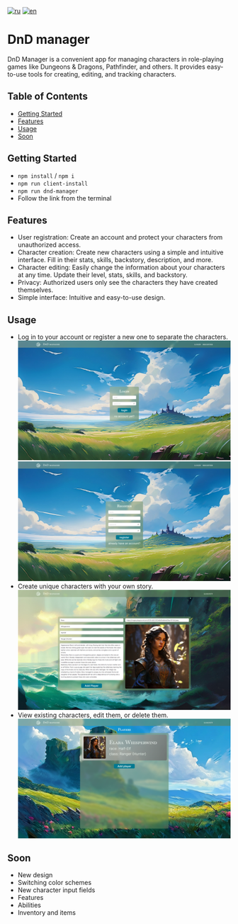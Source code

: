 [![ru](https://img.shields.io/badge/lang-ru-red.svg)](https://github.com/DennyToxin/DnD-manager/blob/main/README.ru.md)
[![en](https://img.shields.io/badge/lang-en-green.svg)](https://github.com/DennyToxin/DnD-manager/blob/main/README.md)

# DnD manager

DnD Manager is a convenient app for managing characters in role-playing games like Dungeons & Dragons, Pathfinder, and others. It provides easy-to-use tools for creating, editing, and tracking characters.

## Table of Contents

* [Getting Started](#getting-started)
* [Features](#features)
* [Usage](#usage)
* [Soon](#soon)

## Getting Started

* `npm install` / `npm i`
* `npm run client-install`
* `npm run dnd-manager`
* Follow the link from the terminal

## Features

* User registration: Create an account and protect your characters from unauthorized access.
* Character creation: Create new characters using a simple and intuitive interface. Fill in their stats, skills, backstory, description, and more.
* Character editing: Easily change the information about your characters at any time. Update their level, stats, skills, and backstory.
* Privacy: Authorized users only see the characters they have created themselves.
* Simple interface: Intuitive and easy-to-use design.

## Usage

* Log in to your account or register a new one to separate the characters.
![ScreenShot](./images/view_1.png)
![ScreenShot](./images/view_2.png)
* Create unique characters with your own story.
![ScreenShot](./images/view_3.png)
* View existing characters, edit them, or delete them.
![ScreenShot](./images/view_4.png)

## Soon
* New design
* Switching color schemes
* New character input fields
* Features
* Abilities
* Inventory and items
